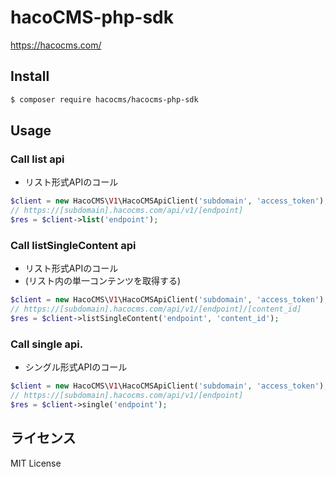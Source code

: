 # hacoCMS-php-sdk

https://hacocms.com/

## Install 

```sh
$ composer require hacocms/hacocms-php-sdk
```

## Usage

### Call list api

* リスト形式APIのコール

```php
$client = new HacoCMS\V1\HacoCMSApiClient('subdomain', 'access_token');
// https://[subdomain].hacocms.com/api/v1/[endpoint]
$res = $client->list('endpoint');
```

### Call listSingleContent api

* リスト形式APIのコール
* (リスト内の単一コンテンツを取得する)

```php
$client = new HacoCMS\V1\HacoCMSApiClient('subdomain', 'access_token');
// https://[subdomain].hacocms.com/api/v1/[endpoint]/[content_id]
$res = $client->listSingleContent('endpoint', 'content_id');
```

### Call single api.

* シングル形式APIのコール

```php
$client = new HacoCMS\V1\HacoCMSApiClient('subdomain', 'access_token');
// https://[subdomain].hacocms.com/api/v1/[endpoint]
$res = $client->single('endpoint');
```

## ライセンス

MIT License

